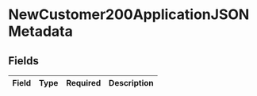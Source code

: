 # NewCustomer200ApplicationJSONMetadata


## Fields

| Field       | Type        | Required    | Description |
| ----------- | ----------- | ----------- | ----------- |